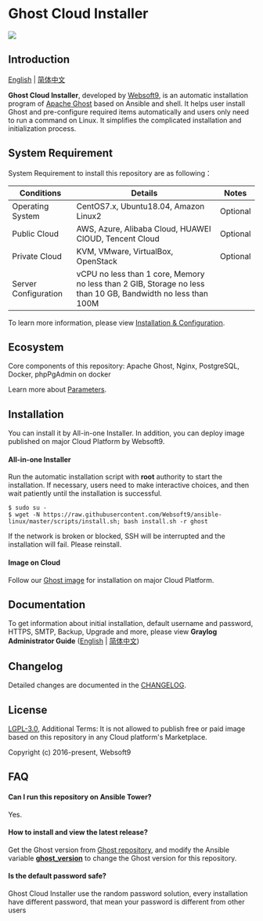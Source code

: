 # Ghost Cloud Installer

![](https://libs.websoft9.com/common/websott9-cloud-installer.png) 

## Introduction

[English](/README.md) | [简体中文](/README_zh.md)  

**Ghost Cloud Installer**, developed by [Websoft9](https://www.websoft9.com), is an automatic installation program of [Apache Ghost](https://ghost.apache.org/) based on Ansible and shell. It helps user install Ghost and pre-configure required items automatically and users only need to run a command on Linux. It simplifies the complicated installation and initialization process.  

## System Requirement

System Requirement to install this repository are as following：

| Conditions       | Details                               | Notes                |
| -------------- | ----------------------------------- | -------------------- |
| Operating System   | CentOS7.x, Ubuntu18.04, Amazon Linux2 | Optional                 |
| Public Cloud     | AWS, Azure, Alibaba Cloud, HUAWEI ClOUD, Tencent Cloud    | Optional                 |
| Private Cloud     | KVM, VMware, VirtualBox, OpenStack    | Optional                 |
| Server Configuration | vCPU no less than 1 core, Memory no less than  2 GIB, Storage no less than 10 GB, Bandwidth no less than 100M ||

To learn more information, please view [Installation & Configuration](https://ghost.apache.org/installation.html).

## Ecosystem

Core components of this repository: Apache Ghost, Nginx, PostgreSQL, Docker, phpPgAdmin on docker

Learn more about [Parameters](/docs/stack-components.md).

## Installation

You can install it by All-in-one Installer. In addition, you can deploy image published on major Cloud Platform by Websoft9.

#### All-in-one Installer

Run the automatic installation script with **root** authority to start the installation. If necessary, users need to make interactive choices, and then wait patiently until the installation is successful.

```
$ sudo su -
$ wget -N https://raw.githubusercontent.com/Websoft9/ansible-linux/master/scripts/install.sh; bash install.sh -r ghost
```

If the network is broken or blocked, SSH will be interrupted and the installation will fail. Please reinstall.

#### Image on Cloud 

Follow our [Ghost image](https://apps.websoft9.com/ghost) for installation on major Cloud Platform.

## Documentation

To get information about initial installation, default username and password, HTTPS, SMTP, Backup, Upgrade and more, please view **Graylog Administrator Guide** ([English](https://support.websoft9.com/docs/ghost) | [简体中文](https://support.websoft9.com/docs/ghost/zh))

## Changelog

Detailed changes are documented in the [CHANGELOG](/CHANGELOG.md).

## License

[LGPL-3.0](/License.md), Additional Terms: It is not allowed to publish free or paid image based on this repository in any Cloud platform's Marketplace.

Copyright (c) 2016-present, Websoft9

## FAQ

#### Can I run this repository on Ansible Tower? 

Yes.

#### How to install and view the latest release?

Get the Ghost version from [Ghost repository](https://github.com/apache/incubator-ghost/releases), and modify the Ansible variable **[ghost_version](/roles/ansible/ghost/defaults/main.yml)** to change the Ghost version for this repository. 

#### Is the default password safe?

Ghost Cloud Installer use the random password solution, every installation have different password, that mean your password is different from other users
